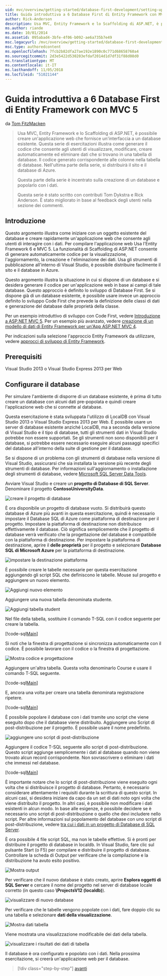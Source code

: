 ```yaml
---
uid: mvc/overview/getting-started/database-first-development/setting-up-database
title: Guida introduttiva a 6 Database First di Entity Framework con MVC 5 | Microsoft Docs
author: Rick-Anderson
description: Usa MVC, Entity Framework e lo Scaffolding di ASP.NET, è possibile creare un'applicazione web che fornisce un'interfaccia a un database esistente. Questa esercitazione seri...
ms.author: riande
ms.date: 10/01/2014
ms.assetid: 095abad4-3bfe-4f06-b092-ae6a735b7e49
msc.legacyurl: /mvc/overview/getting-started/database-first-development/setting-up-database
msc.type: authoredcontent
ms.openlocfilehash: 7fcb2b82dfa27ae192e1890c0c771d68658760a4
ms.sourcegitcommit: 2d3e5422d530203efdaf2014d1d7df31f88d08d0
ms.translationtype: MT
ms.contentlocale: it-IT
ms.lasthandoff: 11/05/2018
ms.locfileid: "51021144"
---
```

<a name="getting-started-with-entity-framework-6-database-first-using-mvc-5"></a>Guida introduttiva a 6 Database First di Entity Framework con MVC 5
====================
da [Tom FitzMacken](https://github.com/tfitzmac)

> Usa MVC, Entity Framework e lo Scaffolding di ASP.NET, è possibile creare un'applicazione web che fornisce un'interfaccia a un database esistente. Questa serie di esercitazioni illustra come generare il codice che consente agli utenti di visualizzare, modificare, creare automaticamente ed eliminare dati che si trovano in una tabella di database. Il codice generato corrispondente alle colonne nella tabella di database. Nell'ultima parte della serie, si distribuirà il sito e il database di Azure.
> 
> Questa parte della serie è incentrato sulla creazione di un database e popolarlo con i dati.
> 
> Questa serie è stato scritto con contributi Tom Dykstra e Rick Anderson. È stato migliorato in base al feedback degli utenti nella sezione dei commenti.


## <a name="introduction"></a>Introduzione

Questo argomento illustra come iniziare con un oggetto esistente del database e creare rapidamente un'applicazione web che consente agli utenti di interagire con i dati. Per compilare l'applicazione web Usa l'Entity Framework 6 e MVC 5. La funzionalità di Scaffolding di ASP.NET consente di generare automaticamente codice per la visualizzazione, l'aggiornamento, la creazione e l'eliminazione dei dati. Usa gli strumenti di pubblicazione all'interno di Visual Studio, è possibile distribuire facilmente il sito e il database in Azure.

Questo argomento illustra la situazione in cui si dispone di un database e si desidera generare il codice per un'applicazione web in base ai campi di tale database. Questo approccio è definito lo sviluppo di Database First. Se si dispone già di un database esistente, è possibile usare invece un approccio definito lo sviluppo Code First che prevede la definizione delle classi di dati e generazione del database dalle proprietà della classe.

Per un esempio introduttivo di sviluppo con Code First, vedere [Introduzione a ASP.NET MVC 5](../introduction/getting-started.md). Per un esempio più avanzato, vedere [creazione di un modello di dati di Entity Framework per un'App ASP.NET MVC 4](../getting-started-with-ef-using-mvc/creating-an-entity-framework-data-model-for-an-asp-net-mvc-application.md).

Per indicazioni sulla selezione l'approccio Entity Framework da utilizzare, vedere [approcci di sviluppo di Entity Framework](https://msdn.microsoft.com/library/ms178359.aspx#dbfmfcf).

## <a name="prerequisites"></a>Prerequisiti

Visual Studio 2013 o Visual Studio Express 2013 per Web

## <a name="set-up-the-database"></a>Configurare il database

Per simulare l'ambiente di disporre di un database esistente, è prima di tutto creare un database con alcuni dati pre-popolata e quindi creare l'applicazione web che si connette al database.

Questa esercitazione è stata sviluppata l'utilizzo di LocalDB con Visual Studio 2013 o Visual Studio Express 2013 per Web. È possibile usare un server di database esistente anziché LocalDB, ma a seconda della versione di Visual Studio e il tipo di database, tutti gli strumenti dati in Visual Studio potrebbe non essere supportati. Se gli strumenti non sono disponibili per il database, si potrebbe essere necessario eseguire alcuni passaggi specifici del database all'interno della suite di gestione per il database.

Se si dispone di un problema con gli strumenti di database nella versione di Visual Studio, assicurarsi che sia installata la versione più recente degli strumenti di database. Per informazioni sull'aggiornamento o installazione degli strumenti di database, vedere [Microsoft SQL Server Data Tools](https://msdn.microsoft.com/data/hh297027).

Avviare Visual Studio e creare un **progetto di Database di SQL Server**. Denominare il progetto **ContosoUniversityData**.

![creare il progetto di database](setting-up-database/_static/image1.png)

È ora disponibile un progetto di database vuoto. Si distribuirà questo database di Azure più avanti in questa esercitazione, quindi è necessario impostare il Database SQL di Azure come piattaforma di destinazione per il progetto. Impostare la piattaforma di destinazione non distribuisce effettivamente il database. Ciò significa semplicemente che il progetto di database verrà verificato che la progettazione del database è compatibile con la piattaforma di destinazione. Per impostare la piattaforma di destinazione, aprire il **delle proprietà** per il progetto e selezionare **Database SQL di Microsoft Azure** per la piattaforma di destinazione.

![impostare la destinazione piattaforma](setting-up-database/_static/image2.png)

È possibile creare le tabelle necessarie per questa esercitazione aggiungendo gli script SQL che definiscono le tabelle. Mouse sul progetto e aggiungere un nuovo elemento.

![Aggiungi nuovo elemento](setting-up-database/_static/image3.png)

Aggiungere una nuova tabella denominata studente.

![Aggiungi tabella student](setting-up-database/_static/image4.png)

Nel file della tabella, sostituire il comando T-SQL con il codice seguente per creare la tabella.

[!code-sql[Main](setting-up-database/samples/sample1.sql)]

Si noti che la finestra di progettazione si sincronizza automaticamente con il codice. È possibile lavorare con il codice o la finestra di progettazione.

![Mostra codice e progettazione](setting-up-database/_static/image5.png)

Aggiungere un'altra tabella. Questa volta denominarlo Course e usare il comando T-SQL seguente.

[!code-sql[Main](setting-up-database/samples/sample2.sql)]

E, ancora una volta per creare una tabella denominata registrazione ripetere.

[!code-sql[Main](setting-up-database/samples/sample3.sql)]

È possibile popolare il database con i dati tramite uno script che viene eseguito dopo che il database viene distribuito. Aggiungere uno Script di post-distribuzione per il progetto. È possibile usare il nome predefinito.

![aggiungere uno script di post-distribuzione](setting-up-database/_static/image6.png)

Aggiungere il codice T-SQL seguente allo script di post-distribuzione. Questo script aggiunge semplicemente i dati al database quando non viene trovato alcun record corrispondente. Non sovrascrivere o eliminare i dati che immessi nel database.

[!code-sql[Main](setting-up-database/samples/sample4.sql)]

È importante notare che lo script di post-distribuzione viene eseguito ogni volta che si distribuisce il progetto di database. Pertanto, è necessario considerare attentamente i requisiti durante la scrittura di questo script. In alcuni casi, si desidera iniziare da capo da un set di dati noto ogni volta che viene distribuito il progetto. In altri casi, è possibile non modificare i dati esistenti in alcun modo. In base alle esigenze, è possibile decidere se è necessario uno script di post-distribuzione o quello che devi includere nello script. Per altre informazioni sul popolamento del database con uno script di post-distribuzione, vedere [tra cui i dati in un progetto di Database di SQL Server](https://blogs.msdn.com/b/ssdt/archive/2012/02/02/including-data-in-an-sql-server-database-project.aspx).

È ora possibile 4 file script SQL, ma non le tabelle effettive. Si è pronti per distribuire il progetto di database in localdb. In Visual Studio, fare clic sul pulsante Start (o F5) per compilare e distribuire il progetto di database. Controllare la scheda di Output per verificare che la compilazione e la distribuzione ha avuto esito positivo.

![Mostra output](setting-up-database/_static/image7.png)

Per verificare che il nuovo database è stato creato, aprire **Esplora oggetti di SQL Server** e cercare il nome del progetto nel server di database locale corretto (in questo caso **\ProjectsV12 (localdb)**).

![visualizzare di nuovo database](setting-up-database/_static/image8.png)

Per verificare che le tabelle vengono popolate con i dati, fare doppio clic su una tabella e selezionare **dati della visualizzazione**.

![Mostra dati tabella](setting-up-database/_static/image9.png)

Viene mostrata una visualizzazione modificabile dei dati della tabella.

![visualizzare i risultati dei dati di tabella](setting-up-database/_static/image10.png)

Il database è ora configurato e popolato con i dati. Nella prossima esercitazione, si creerà un'applicazione web per il database.

> [!div class="step-by-step"]
> [avanti](creating-the-web-application.md)

